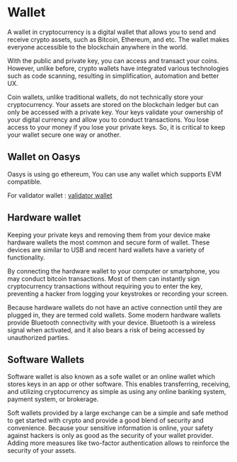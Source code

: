 ---
---

# Wallet
A wallet in cryptocurrency is a digital wallet that allows you to send and receive crypto assets, such as Bitcoin, Ethereum, and etc. The wallet makes everyone accessible to the blockchain anywhere in the world.

With the public and private key, you can access and transact your coins. However, unlike before, crypto wallets have integrated various technologies such as code scanning, resulting in simplification, automation and better UX.

Coin wallets, unlike traditional wallets, do not technically store your cryptocurrency. Your assets are stored on the blockchain ledger but can only be accessed with a private key. Your keys validate your ownership of your digital currency and allow you to conduct transactions. You lose access to your money if you lose your private keys. So, it is critical to keep your wallet secure one way or another.

## Wallet on Oasys 

Oasys is using go ethereum, You can use any wallet which supports EVM compatible. 

For validator wallet : [validator wallet](/docs/techdocs/wallet/1-1-about-validator-account)

## Hardware wallet

Keeping your private keys and removing them from your device make hardware wallets the most common and secure form of wallet. These devices are similar to USB and recent hard wallets have a variety of functionality.

By connecting the hardware wallet to your computer or smartphone, you may conduct bitcoin transactions. Most of them can instantly sign cryptocurrency transactions without requiring you to enter the key, preventing a hacker from logging your keystrokes or recording your screen.

Because hardware wallets do not have an active connection until they are plugged in, they are termed cold wallets. Some modern hardware wallets provide Bluetooth connectivity with your device. Bluetooth is a wireless signal when activated, and it also bears a risk of being accessed by unauthorized parties.

## Software Wallets

Software wallet is also known as a sofe wallet or an online wallet which stores keys in an app or other software. This enables transferring, receiving, and utilizing cryptocurrency as simple as using any online banking system, payment system, or brokerage.

Soft wallets provided by a large exchange can be a simple and safe method to get started with crypto and provide a good blend of security and convenience. Because your sensitive information is online, your safety against hackers is only as good as the security of your wallet provider. Adding more measures like two-factor authentication allows to reinforce the security of your assets.

